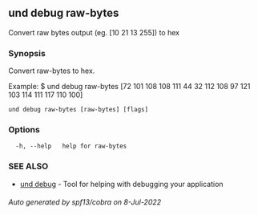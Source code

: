 ## und debug raw-bytes

Convert raw bytes output (eg. [10 21 13 255]) to hex

### Synopsis

Convert raw-bytes to hex.

Example:
$ und debug raw-bytes [72 101 108 108 111 44 32 112 108 97 121 103 114 111 117 110 100]
			

```
und debug raw-bytes [raw-bytes] [flags]
```

### Options

```
  -h, --help   help for raw-bytes
```

### SEE ALSO

* [und debug](und_debug.md)	 - Tool for helping with debugging your application

###### Auto generated by spf13/cobra on 8-Jul-2022
